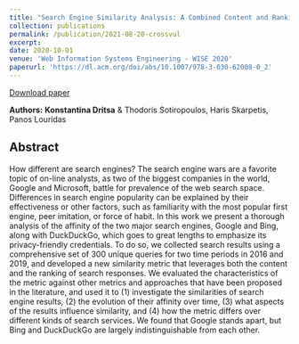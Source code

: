 ```yaml
---
title: "Search Engine Similarity Analysis: A Combined Content and Rankings Approach"
collection: publications
permalink: /publication/2021-08-20-crossvul
excerpt: 
date: 2020-10-01
venue: 'Web Information Systems Engineering - WISE 2020'
paperurl: 'https://dl.acm.org/doi/abs/10.1007/978-3-030-62008-0_2'
---
```


[Download paper](https://dritsa-konstantina.github.io/files/NDLM21.pdf)

**Authors:** <b>Konstantina Dritsa</b> & Thodoris Sotiropoulos, Haris Skarpetis, Panos Louridas

## Abstract
How different are search engines? The search engine wars are a favorite topic of on-line analysts, as two of the biggest companies in the world, Google and Microsoft, battle for prevalence of the web search space. Differences in search engine popularity can be explained by their effectiveness or other factors, such as familiarity with the most popular first engine, peer imitation, or force of habit. In this work we present a thorough analysis of the affinity of the two major search engines, Google and Bing, along with DuckDuckGo, which goes to great lengths to emphasize its privacy-friendly credentials. To do so, we collected search results using a comprehensive set of 300 unique queries for two time periods in 2016 and 2019, and developed a new similarity metric that leverages both the content and the ranking of search responses. We evaluated the characteristics of the metric against other metrics and approaches that have been proposed in the literature, and used it to (1) investigate the similarities of search engine results, (2) the evolution of their affinity over time, (3) what aspects of the results influence similarity, and (4) how the metric differs over different kinds of search services. We found that Google stands apart, but Bing and DuckDuckGo are largely indistinguishable from each other.
